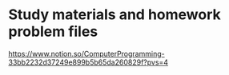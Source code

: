 # Study materials and homework problem files
https://www.notion.so/ComputerProgramming-33bb2232d37249e899b5b65da260829f?pvs=4